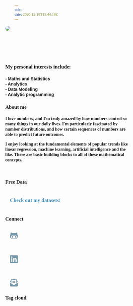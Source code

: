 ```yaml
---
title:   
date: 2020-12-19T15:44:19Z
---
```


<style type="text/css">


body {
  scroll-snap-type: y proximity;
  scroll-padding-top: 15vh;
  overflow-y: scroll;
}

img {
  border-radius: 8px;
}

#pic{
width:100%;
height: 100px;
}

@keyframes slidein {
  from {
    margin-left: 55%;
    width: 100%;
    margin-top: 5px;
    animation: slidein 1s ;
   }
   
 to {
    margin-left: 5%;
    width: 100%;
    margin: 140px;
    margin-top: 75px;
  }
}


a, a:link, a:visited {
  text-decoration: none;
  padding: 9px 15px;
  color: #438ebc;

}

#interests{
  width:justify;
  text-align: left;
  font-color:black;
  line-height: 17px;
  font-size: justify;
  font-family: helvetica;
  }

#about{
  width:justify;
  text-align: left;
  font-color:black;
  line-height: 17px;
  font-size: justify;
  word-break: break;
  flex-flow: column wrap;
  font-family: helvetica; 
}



#data{
  width:justify;
  font-color:black;
  line-height: 17px;
  font-size: justify;
  font-family: helvetica;
  
}

a:hover{
color: #bc438e;
padding:5px;

}

* {
  box-sizing: border-box;
  margin: 0;
  padding: 0;
  font-family: Outfit;
}

body,
html {
  width: 100%;
  height: 100%;
}

#wrapper {
  background: #fcfcfa;
  color: #438ebc;
  align-items: center;
}

.heading {
  font-size: 3em;
}

.caption {
  font-size: 1em;
  padding: 5px;
  font-family: helvetica;
}

h3{
text-align: left;
}

</style>

<body>
<div id="pic">
<img src="/images/avatar.jpg"/>
</div>



<h3>My personal interests include:</h3>
<p></p>
<h4>
<div id="interests">
        - Maths and Statistics<br>
        - Analytics<br>
        - Data Modeling<br>
        - Analytic programming
        <p></p>
        </h4>
</div>


<div id="about">

<center>

<H3>About me</H3> 
<p></p>
</center>
<h4>
I love numbers, and I'm truly amazed by how numbers control so many things in our daily lives. 
I'm particularly fascinated by number distributions, and how certain sequences of numbers are able to predict future outcomes.
<p>
I enjoy looking at the fundamental elements of popular trends like linear regression, machine learning, artificial intelligence and the like.
There are basic building blocks to all of these mathematical concepts.
</h4>
</div>


<br>
  


 
<div class="data">
<h3>Free Data</h3>
    <div id="dt"><br>
      <h3><a href="https://github.com/NicJC/Datasets">Check out my datasets!</a></h3>
    </div>
    </div>

<br>

<h3>Connect</h3>


<a href="https://github.com/NicJC" target="_blank">

<svg xmlns="http://www.w3.org/2000/svg" viewBox="0 0 7650 512"><!--! Font Awesome Pro 6.2.1 by @fontawesome - https://fontawesome.com License - https://fontawesome.com/license (Commercial License) Copyright 2022 Fonticons, Inc. --><path fill="#7698ab" d="M186.1 328.7c0 20.9-10.9 55.1-36.7 55.1s-36.7-34.2-36.7-55.1 10.9-55.1 36.7-55.1 36.7 34.2 36.7 55.1zM480 278.2c0 31.9-3.2 65.7-17.5 95-37.9 76.6-142.1 74.8-216.7 74.8-75.8 0-186.2 2.7-225.6-74.8-14.6-29-20.2-63.1-20.2-95 0-41.9 13.9-81.5 41.5-113.6-5.2-15.8-7.7-32.4-7.7-48.8 0-21.5 4.9-32.3 14.6-51.8 45.3 0 74.3 9 108.8 36 29-6.9 58.8-10 88.7-10 27 0 54.2 2.9 80.4 9.2 34-26.7 63-35.2 107.8-35.2 9.8 19.5 14.6 30.3 14.6 51.8 0 16.4-2.6 32.7-7.7 48.2 27.5 32.4 39 72.3 39 114.2zm-64.3 50.5c0-43.9-26.7-82.6-73.5-82.6-18.9 0-37 3.4-56 6-14.9 2.3-29.8 3.2-45.1 3.2-15.2 0-30.1-.9-45.1-3.2-18.7-2.6-37-6-56-6-46.8 0-73.5 38.7-73.5 82.6 0 87.8 80.4 101.3 150.4 101.3h48.2c70.3 0 150.6-13.4 150.6-101.3zm-82.6-55.1c-25.8 0-36.7 34.2-36.7 55.1s10.9 55.1 36.7 55.1 36.7-34.2 36.7-55.1-10.9-55.1-36.7-55.1z"/></svg></a>

 
<a href="https://www.linkedin.com/in/nicholas-coxen/" target="_blank"> 

<svg xmlns="http://www.w3.org/2000/svg" viewBox="0 0 7168 512"><!--! Font Awesome Pro 6.2.1 by @fontawesome - https://fontawesome.com License - https://fontawesome.com/license (Commercial License) Copyright 2022 Fonticons, Inc. --><path fill="#7698ab" d="M416 32H31.9C14.3 32 0 46.5 0 64.3v383.4C0 465.5 14.3 480 31.9 480H416c17.6 0 32-14.5 32-32.3V64.3c0-17.8-14.4-32.3-32-32.3zM135.4 416H69V202.2h66.5V416zm-33.2-243c-21.3 0-38.5-17.3-38.5-38.5S80.9 96 102.2 96c21.2 0 38.5 17.3 38.5 38.5 0 21.3-17.2 38.5-38.5 38.5zm282.1 243h-66.4V312c0-24.8-.5-56.7-34.5-56.7-34.6 0-39.9 27-39.9 54.9V416h-66.4V202.2h63.7v29.2h.9c8.9-16.8 30.6-34.5 62.9-34.5 67.2 0 79.7 44.3 79.7 101.9V416z"/></svg></a>

<a href="mailto:https://www.nicjcoxen@gmail.com" target="_blank">

<svg xmlns="http://www.w3.org/2000/svg" viewBox="0 0 8192 512"><!--! Font Awesome Pro 6.2.1 by @fontawesome - https://fontawesome.com License - https://fontawesome.com/license (Commercial License) Copyright 2022 Fonticons, Inc. --><path fill="#7698ab" d="M215.4 96H144 107.8 96v8.8V144v40.4 89L.2 202.5c1.6-18.1 10.9-34.9 25.7-45.8L48 140.3V96c0-26.5 21.5-48 48-48h76.6l49.9-36.9C232.2 3.9 243.9 0 256 0s23.8 3.9 33.5 11L339.4 48H416c26.5 0 48 21.5 48 48v44.3l22.1 16.4c14.8 10.9 24.1 27.7 25.7 45.8L416 273.4v-89V144 104.8 96H404.2 368 296.6 215.4zM0 448V242.1L217.6 403.3c11.1 8.2 24.6 12.7 38.4 12.7s27.3-4.4 38.4-12.7L512 242.1V448v0c0 35.3-28.7 64-64 64H64c-35.3 0-64-28.7-64-64v0zM176 160H336c8.8 0 16 7.2 16 16s-7.2 16-16 16H176c-8.8 0-16-7.2-16-16s7.2-16 16-16zm0 64H336c8.8 0 16 7.2 16 16s-7.2 16-16 16H176c-8.8 0-16-7.2-16-16s7.2-16 16-16z"/></svg></a>
</div>

<div class="tagcloud">
<p></p>

<H3>Tag cloud</H3>

<script>
$(document).ready(function(){
  $(".nav-tabs a").click(function(){
    $(this).tab('show');
  });
});
</script> 

</body>



 
